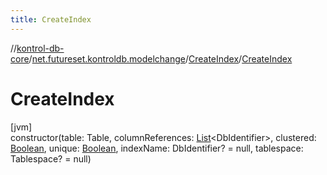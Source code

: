 ```yaml
---
title: CreateIndex
---
```

//[kontrol-db-core](../../../index.html)/[net.futureset.kontroldb.modelchange](../index.html)/[CreateIndex](index.html)/[CreateIndex](-create-index.html)



# CreateIndex



[jvm]\
constructor(table: Table, columnReferences: [List](https://kotlinlang.org/api/latest/jvm/stdlib/kotlin.collections/-list/index.html)&lt;DbIdentifier&gt;, clustered: [Boolean](https://kotlinlang.org/api/latest/jvm/stdlib/kotlin/-boolean/index.html), unique: [Boolean](https://kotlinlang.org/api/latest/jvm/stdlib/kotlin/-boolean/index.html), indexName: DbIdentifier? = null, tablespace: Tablespace? = null)




